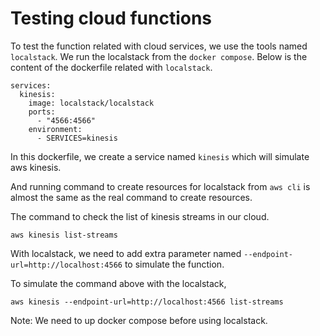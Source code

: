 # Testing cloud functions

To test the function related with cloud services, we use the tools named `localstack`. We run the localstack from the  `docker compose`. Below is the content of the dockerfile related with `localstack`.

```
services:
  kinesis:
    image: localstack/localstack
    ports:
      - "4566:4566"
    environment:
      - SERVICES=kinesis
```

In this dockerfile, we create a service named `kinesis` which will simulate aws kinesis.

And running command to create resources for localstack from `aws cli` is almost the same as the real command to create resources.

The command to check the list of kinesis streams in our cloud.

```
aws kinesis list-streams
```

With localstack, we need to add extra parameter named `--endpoint-url=http://localhost:4566` to simulate the function.

To simulate the command above with the localstack, 

```
aws kinesis --endpoint-url=http://localhost:4566 list-streams
```

Note: We need to up docker compose before using localstack.

